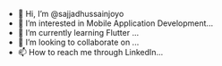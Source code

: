 - 👋 Hi, I’m @sajjadhussainjoyo
- 👀 I’m interested in Mobile Application Development...
- 🌱 I’m currently learning Flutter ...
- 💞️ I’m looking to collaborate on ...
- 📫 How to reach me through LinkedIn...

<!---
sajjadhussainjoyo/sajjadhussainjoyo is a ✨ special ✨ repository because its `README.md` (this file) appears on your GitHub profile.
You can click the Preview link to take a look at your changes.
--->
